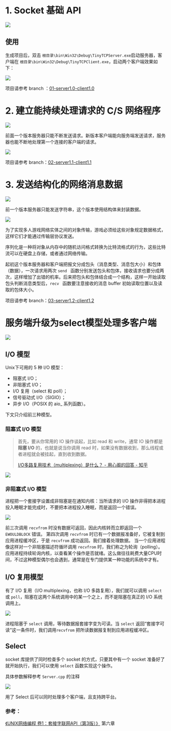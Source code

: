 # 1. Socket 基础 API

![](https://i.loli.net/2019/06/30/5d18097310d1e94392.png)

## 使用

生成项目后，双击 `根目录\bin\Win32\Debug\TinyTCPServer.exe`启动服务器，客户端在 `根目录\bin\Win32\Debug\TinyTCPClient.exe`，启动两个客户端效果如下：

![](https://i.loli.net/2019/06/30/5d180a159178922393.png)

项目请参考 branch ：[01-server1.0-client1.0](https://github.com/Latias94/CppGameServerFromScratch/tree/01-server1.0-client1.0)

# 2. 建立能持续处理请求的 C/S 网络程序

![](https://i.loli.net/2019/06/30/5d180ac4bedfb83305.png)

前面一个版本服务器只能不断发送请求。新版本客户端能向服务端发送请求，服务器也能不断地处理第一个连接的客户端的请求。

![](https://i.loli.net/2019/06/30/5d1816ca39a6852989.png)

项目请参考 branch：[02-server1.1-client1.1](https://github.com/Latias94/CppGameServerFromScratch/tree/02-server1.1-client1.1)

# 3. 发送结构化的网络消息数据

![](C:\Users\narut\AppData\Roaming\Typora\typora-user-images\1561871313076.png)

前一个版本服务器只能发送字符串，这个版本使用结构体来封装数据。

![](https://i.loli.net/2019/07/01/5d19541bd4e9045671.png)

为了实现多人游戏网络实体之间的对象传输，游戏必须给这些对象规定数据格式，这样它们才能通过传输层协议发送。

序列化是一种将对象从内存中的随机访问格式转换为比特流格式的行为，这些比特流可以在硬盘上存储，或者通过网络传输。

起初这个版本服务器和客户端把报文分成包头（消息类型、消息包大小）和包体（数据），一次请求用两次 `send ` 函数分别发送包头和包体，接收请求也要分成两次，这样增加了出错的机率。后来把包头和包体结合成一个结构，这样一开始读取包头判断消息类型后，`recv ` 函数要注意接收的消息 buffer 初始读取位置以及读取的包体大小。

项目请参考 branch：[03-server1.2-client1.2](https://github.com/Latias94/CppGameServerFromScratch/tree/03-server1.2-client1.2)

# 服务端升级为select模型处理多客户端

![](https://i.loli.net/2019/07/01/5d19b897f237976923.png)

## I/O 模型

Unix下可用的 5 种 I/O 模型：

* 阻塞式 I/O；
* 非阻塞式 I/O；
* I/O 复用（select 和 poll）；
* 信号驱动式 I/O（SIGIO）；
* 异步 I/O（POSIX 的 aio_ 系列函数）。

下文只介绍前三种模型。

### 阻塞式 I/O 模型

> 首先，要从你常用的 IO 操作谈起，比如 read 和 write，通常 IO 操作都是**阻塞 I/O** 的，也就是说当你调用 read 时，如果没有数据收到，那么线程或者进程就会被挂起，直到收到数据。
>
> [I/O多路复用技术（multiplexing）是什么？ - 用心阁的回答 - 知乎](https://www.zhihu.com/question/28594409/answer/74003996)

![](https://i.loli.net/2019/07/01/5d19c2788c28c67037.png)

### 非阻塞式 I/O 模型

进程把一个套接字设置成非阻塞是在通知内核：当所请求的 I/O 操作非得把本进程投入睡眠才能完成时，不要把本进程投入睡眠，而是返回一个错误。

![](C:\Users\narut\AppData\Roaming\Typora\typora-user-images\1561969374542.png)

前三次调用 `recvfrom` 时没有数据可返回，因此内核转而立即返回一个`EWOULDBLOCK` 错误。
第四次调用 `recvfrom` 时已有一个数据报准备好，它被复制到应用进程缓冲区，于是 `recvfrom` 成功返回。我们接着处理数据。
当一个应用进程像这样对一个非阻塞描述符循环调用 `recvfrom` 时，我们称之为轮询（polling）。应用进程持续轮询内核，以查看某个操作是否就绪。这么做往往耗费大量CPU时间，不过这种模型偶尔也会遇到，通常是在专门提供某一种功能的系统中才有。

## I/O 复用模型

有了 I/O 复用（I/O multiplexing，也称 I/O 多路复用），我们就可以调用 `select` 或 `poll`，阻塞在这两个系统调用中的某一个之上，而不是阻塞在真正的 I/O 系统调用上。

![](https://i.loli.net/2019/07/01/5d19c51713f8c17499.png)

进程阻塞于 `select` 调用，等待数据报套接字变为可读。当 `select` 返回“套接字可读”这一条件时，我们调用`recvfrom` 把所读数据报复制到应用进程缓冲区。

## Select

socket 库提供了同时检查多个 socket 的方式，只要其中有一个 socket 准备好了就开始执行，我们可以使用 `select` 函数实现这个操作。

具体参数解释参考 `Server.cpp` 的注释

![](https://i.loli.net/2019/07/02/5d1ad18dc881255704.png)

用了 Select 后可以同时处理多个客户端，且支持跨平台。

### 参考：

[《UNIX网络编程 卷1：套接字联网API（第3版）》](https://book.douban.com/subject/26434583/) 第六章